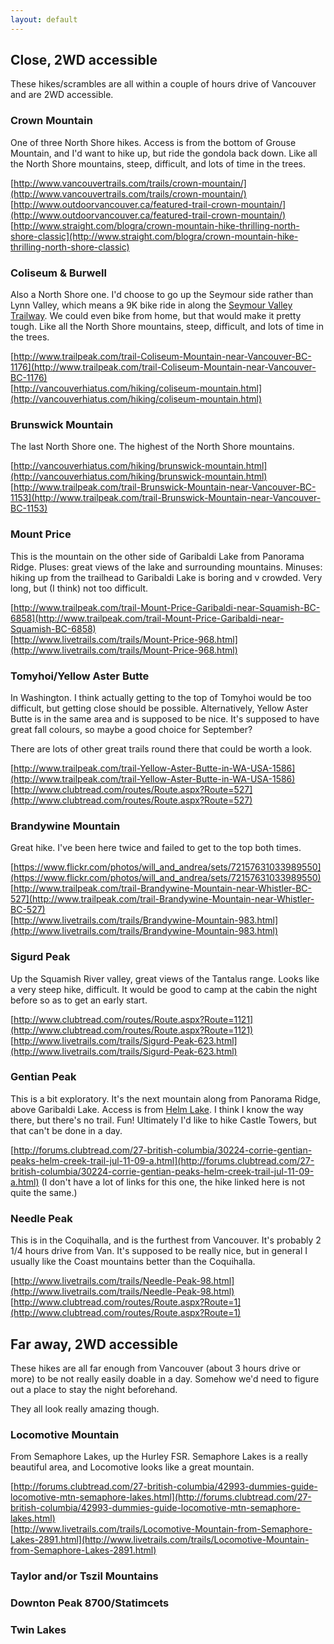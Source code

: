 ```yaml
---
layout: default
---
```


## Close, 2WD accessible ##

These hikes/scrambles are all within a couple of hours drive of Vancouver and are 2WD accessible.

### Crown Mountain ###

One of three North Shore hikes. Access is from the bottom of Grouse Mountain, and I'd want to hike up, but ride the gondola back down. Like all the North Shore mountains, steep, difficult, and lots of time in the trees.

[http://www.vancouvertrails.com/trails/crown-mountain/](http://www.vancouvertrails.com/trails/crown-mountain/)<br/>
[http://www.outdoorvancouver.ca/featured-trail-crown-mountain/](http://www.outdoorvancouver.ca/featured-trail-crown-mountain/)<br/>
[http://www.straight.com/blogra/crown-mountain-hike-thrilling-north-shore-classic](http://www.straight.com/blogra/crown-mountain-hike-thrilling-north-shore-classic)

### Coliseum & Burwell ###

Also a North Shore one. I'd choose to go up the Seymour side rather than Lynn Valley, which means a 9K bike ride in along the [Seymour Valley Trailway](http://www.letsgobiking.net/2010/05/5-seymour-forest-north-vancouver-bc.html). We could even bike from home, but that would make it pretty tough. Like all the North Shore mountains, steep, difficult, and lots of time in the trees.

[http://www.trailpeak.com/trail-Coliseum-Mountain-near-Vancouver-BC-1176](http://www.trailpeak.com/trail-Coliseum-Mountain-near-Vancouver-BC-1176)<br/>
[http://vancouverhiatus.com/hiking/coliseum-mountain.html](http://vancouverhiatus.com/hiking/coliseum-mountain.html)

### Brunswick Mountain ###

The last North Shore one. The highest of the North Shore mountains.

[http://vancouverhiatus.com/hiking/brunswick-mountain.html](http://vancouverhiatus.com/hiking/brunswick-mountain.html)<br/>
[http://www.trailpeak.com/trail-Brunswick-Mountain-near-Vancouver-BC-1153](http://www.trailpeak.com/trail-Brunswick-Mountain-near-Vancouver-BC-1153)

### Mount Price ###

This is the mountain on the other side of Garibaldi Lake from Panorama Ridge. Pluses: great views of the lake and surrounding mountains. Minuses: hiking up from the trailhead to Garibaldi Lake is boring and v crowded. Very long, but (I think) not too difficult.

[http://www.trailpeak.com/trail-Mount-Price-Garibaldi-near-Squamish-BC-6858](http://www.trailpeak.com/trail-Mount-Price-Garibaldi-near-Squamish-BC-6858)<br/>
[http://www.livetrails.com/trails/Mount-Price-968.html](http://www.livetrails.com/trails/Mount-Price-968.html)

### Tomyhoi/Yellow Aster Butte ###

In Washington. I think actually getting to the top of Tomyhoi would be too difficult, but getting close should be possible. Alternatively, Yellow Aster Butte is in the same area and is supposed to be nice. It's supposed to have great fall colours, so maybe a good choice for September?

There are lots of other great trails round there that could be worth a look.

[http://www.trailpeak.com/trail-Yellow-Aster-Butte-in-WA-USA-1586](http://www.trailpeak.com/trail-Yellow-Aster-Butte-in-WA-USA-1586)<br/>
[http://www.clubtread.com/routes/Route.aspx?Route=527](http://www.clubtread.com/routes/Route.aspx?Route=527)

### Brandywine Mountain ###

Great hike. I've been here twice and failed to get to the top both times.

[https://www.flickr.com/photos/will_and_andrea/sets/72157631033989550](https://www.flickr.com/photos/will_and_andrea/sets/72157631033989550)<br/>
[http://www.trailpeak.com/trail-Brandywine-Mountain-near-Whistler-BC-527](http://www.trailpeak.com/trail-Brandywine-Mountain-near-Whistler-BC-527)<br/>
[http://www.livetrails.com/trails/Brandywine-Mountain-983.html](http://www.livetrails.com/trails/Brandywine-Mountain-983.html)

### Sigurd Peak ###

Up the Squamish River valley, great views of the Tantalus range. Looks like a very steep hike, difficult. It would be good to camp at the cabin the night before so as to get an early start.

[http://www.clubtread.com/routes/Route.aspx?Route=1121](http://www.clubtread.com/routes/Route.aspx?Route=1121)<br/>
[http://www.livetrails.com/trails/Sigurd-Peak-623.html](http://www.livetrails.com/trails/Sigurd-Peak-623.html)

### Gentian Peak ###

This is a bit exploratory. It's the next mountain along from Panorama Ridge, above Garibaldi Lake. Access is from [Helm Lake](http://www.livetrails.com/trails/Helm-Lake-17.html). I think I know the way there, but there's no trail. Fun! Ultimately I'd like to hike Castle Towers, but that can't be done in a day.

[http://forums.clubtread.com/27-british-columbia/30224-corrie-gentian-peaks-helm-creek-trail-jul-11-09-a.html](http://forums.clubtread.com/27-british-columbia/30224-corrie-gentian-peaks-helm-creek-trail-jul-11-09-a.html) (I don't have a lot of links for this one, the hike linked here is not quite the same.)

### Needle Peak ###

This is in the Coquihalla, and is the furthest from Vancouver. It's probably 2 1/4 hours drive from Van. It's supposed to be really nice, but in general I usually like the Coast mountains better than the Coquihalla.

[http://www.livetrails.com/trails/Needle-Peak-98.html](http://www.livetrails.com/trails/Needle-Peak-98.html)<br/>
[http://www.clubtread.com/routes/Route.aspx?Route=1](http://www.clubtread.com/routes/Route.aspx?Route=1)<br/>


## Far away, 2WD accessible ##

These hikes are all far enough from Vancouver (about 3 hours drive or more) to be not really easily doable in a day. Somehow we'd need to figure out a place to stay the night beforehand.

They all look really amazing though.

### Locomotive Mountain ###

From Semaphore Lakes, up the Hurley FSR. Semaphore Lakes is a really beautiful area, and Locomotive looks like a great mountain.

[http://forums.clubtread.com/27-british-columbia/42993-dummies-guide-locomotive-mtn-semaphore-lakes.html](http://forums.clubtread.com/27-british-columbia/42993-dummies-guide-locomotive-mtn-semaphore-lakes.html)<br/>
[http://www.livetrails.com/trails/Locomotive-Mountain-from-Semaphore-Lakes-2891.html](http://www.livetrails.com/trails/Locomotive-Mountain-from-Semaphore-Lakes-2891.html)<br/>

### Taylor and/or Tszil Mountains ###

### Downton Peak 8700/Statimcets ###

### Twin Lakes ###
